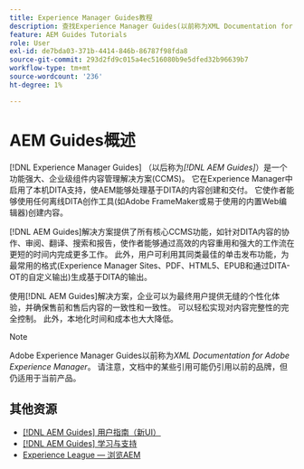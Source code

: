 ```yaml
---
title: Experience Manager Guides教程
description: 查找Experience Manager Guides(以前称为XML Documentation for Adobe Experience Manager)的教程视频。 了解Experience Manager中的本机DITA支持和结构化创作。
feature: AEM Guides Tutorials
role: User
exl-id: de7bda03-371b-4414-846b-86787f98fda8
source-git-commit: 293d2fd9c015a4ec516080b9e5dfed32b96639b7
workflow-type: tm+mt
source-wordcount: '236'
ht-degree: 1%

---
```


# AEM Guides概述

[!DNL Experience Manager Guides] （以后称为&#x200B;_[!DNL AEM Guides]_）是一个功能强大、企业级组件内容管理解决方案(CCMS)。 它在Experience Manager中启用了本机DITA支持，使AEM能够处理基于DITA的内容创建和交付。 它使作者能够使用任何离线DITA创作工具(如Adobe FrameMaker或易于使用的内置Web编辑器)创建内容。

[!DNL AEM Guides]解决方案提供了所有核心CCMS功能，如针对DITA内容的协作、审阅、翻译、搜索和报告，使作者能够通过高效的内容重用和强大的工作流在更短的时间内完成更多工作。 此外，用户可利用其同类最佳的单击发布功能，为最常用的格式(Experience Manager Sites、PDF、HTML5、EPUB和通过DITA-OT的自定义输出)生成基于DITA的输出。

使用[!DNL AEM Guides]解决方案，企业可以为最终用户提供无缝的个性化体验，并确保售前和售后内容的一致性和一致性。 可以轻松实现对内容完整性的完全控制。 此外，本地化时间和成本也大大降低。

>[!NOTE]
> 
> Adobe Experience Manager Guides以前称为&#x200B;_XML Documentation for Adobe Experience Manager_。 请注意，文档中的某些引用可能仍引用以前的品牌，但仍适用于当前产品。

## 其他资源

* [[!DNL AEM Guides] 用户指南（新UI）](https://experienceleague.adobe.com/en/docs/experience-manager-guides/using/overview)
* [[!DNL AEM Guides] 学习与支持](https://helpx.adobe.com/support/xml-documentation-for-experience-manager.html)
* [Experience League — 浏览AEM](https://business.adobe.com/products/experience-manager/adobe-experience-manager.html)
